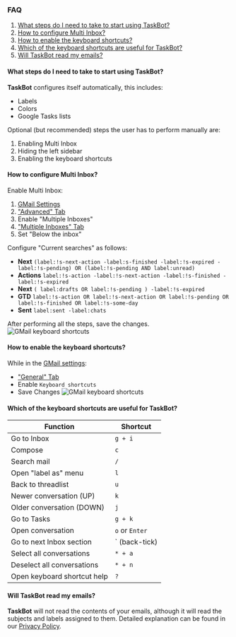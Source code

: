 ### FAQ
1. [What steps do I need to take to start using TaskBot?](/faq/#5)
2. [How to configure Multi Inbox?](/faq/#5)
3. [How to enable the keyboard shortcuts?](/faq/#5)
4. [Which of the keyboard shortcuts are useful for TaskBot?](/faq/#5)
5. [Will TaskBot read my emails?](/faq/#5)

#### What steps do I need to take to start using TaskBot?
**TaskBot** configures itself automatically, this includes:
* Labels
* Colors
* Google Tasks lists

Optional (but recommended) steps the user has to perform manually are:
1. Enabling Multi Inbox
2. Hiding the left sidebar
3. Enabling the keyboard shortcuts

#### How to configure Multi Inbox?
Enable Multi Inbox:
1.  [GMail Settings](https://mail.google.com/mail/u/0/#settings/general)
2.  ["Advanced" Tab](https://mail.google.com/mail/u/0/#settings/labs)
3.  Enable "Multiple Inboxes"
4.  ["Multiple Inboxes" Tab](https://mail.google.com/mail/u/0/#settings/lighttlist)
5.  Set "Below the inbox"

Configure "Current searches" as follows:

* **Next** `(label:!s-next-action -label:s-finished -label:!s-expired -label:!s-pending) OR (label:!s-pending AND label:unread)`
* **Actions**  `label:!s-action -label:!s-next-action -label:!s-finished -label:!s-expired`
* **Next**  `( label:drafts OR label:!s-pending ) -label:!s-expired`
* **GTD**  `label:!s-action OR label:!s-next-action OR label:!s-pending OR label:!s-finished OR label:!s-some-day`
* **Sent**  `label:sent -label:chats`

After performing all the steps, save the changes.
![GMail keyboard shortcuts](/static/images/gmail-multi-inbox.png)

#### How to enable the keyboard shortcuts?
While in the [GMail settings](https://mail.google.com/mail/u/0/#settings/general):
 - ["General" Tab](https://mail.google.com/mail/u/0/#settings/general)
 - Enable `Keyboard shortcuts`
 - Save Changes
![GMail keyboard shortcuts](/static/images/gmail-keyboard.png)

#### Which of the keyboard shortcuts are useful for TaskBot?

| Function | Shortcut |
|--|--|
| Go to Inbox | `g + i` |
| Compose | `c` |
| Search mail | `/` |
| Open "label as" menu | `l` |
| Back to threadlist | `u` |
| Newer conversation (UP) | `k` |
| Older conversation (DOWN) | `j` |
| Go to Tasks | `g + k` |
| Open conversation | `o` or `Enter` |
| Go to next Inbox section | ` (back-tick) |
| Select all conversations | `* + a` |
| Deselect all conversations | `* + n` |
| Open keyboard shortcut help | `?` |

#### Will TaskBot read my emails?
**TaskBot** will not read the contents of your emails, although it will read the subjects and labels assigned to them. Detailed explanation can be found in our [Privacy Policy](/privacy-policy).
<!--stackedit_data:
eyJoaXN0b3J5IjpbLTcyNzg2Njk5OCwtMTEwMjE0NjMwLDI3OT
g5ODA3LDIwMjI1ODk0MTIsMTYxNDIzNTQzMCwxMTg1NDIxNTAy
XX0=
-->